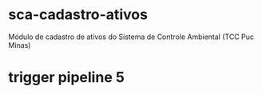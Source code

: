 # sca-cadastro-ativos
Módulo de cadastro de ativos do Sistema de Controle Ambiental (TCC Puc Minas)
# trigger pipeline 5
